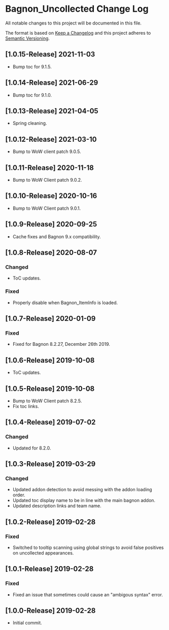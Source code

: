 # Bagnon_Uncollected Change Log
All notable changes to this project will be documented in this file.

The format is based on [Keep a Changelog](http://keepachangelog.com/) 
and this project adheres to [Semantic Versioning](http://semver.org/).

## [1.0.15-Release] 2021-11-03
- Bump toc for 9.1.5.

## [1.0.14-Release] 2021-06-29
- Bump toc for 9.1.0.

## [1.0.13-Release] 2021-04-05
- Spring cleaning.

## [1.0.12-Release] 2021-03-10
- Bump to WoW client patch 9.0.5.

## [1.0.11-Release] 2020-11-18
- Bump to WoW Client patch 9.0.2.

## [1.0.10-Release] 2020-10-16
- Bump to WoW Client patch 9.0.1.

## [1.0.9-Release] 2020-09-25
- Cache fixes and Bagnon 9.x compatibility.

## [1.0.8-Release] 2020-08-07
### Changed
- ToC updates.

### Fixed
- Properly disable when Bagnon_ItemInfo is loaded.

## [1.0.7-Release] 2020-01-09
### Fixed
- Fixed for Bagnon 8.2.27, December 26th 2019.

## [1.0.6-Release] 2019-10-08
- ToC updates. 

## [1.0.5-Release] 2019-10-08
- Bump to WoW Client patch 8.2.5.
- Fix toc links. 

## [1.0.4-Release] 2019-07-02
### Changed
- Updated for 8.2.0.

## [1.0.3-Release] 2019-03-29
### Changed 
- Updated addon detection to avoid messing with the addon loading order. 
- Updated toc display name to be in line with the main bagnon addon. 
- Updated description links and team name.

## [1.0.2-Release] 2019-02-28
### Fixed
- Switched to tooltip scanning using global strings to avoid false positives on uncollected appearances. 

## [1.0.1-Release] 2019-02-28
### Fixed
- Fixed an issue that sometimes could cause an "ambigous syntax" error. 

## [1.0.0-Release] 2019-02-28
- Initial commit.
